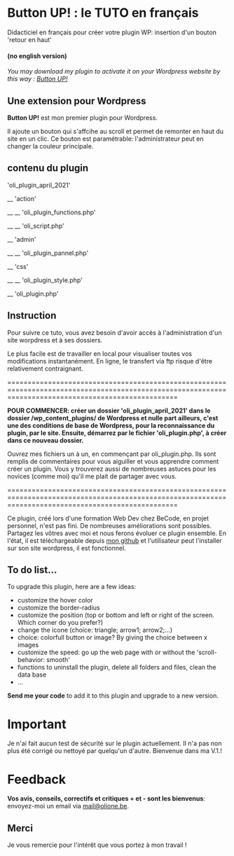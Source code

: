 # Button UP! : le TUTO en français 
Didacticiel en français pour créer votre plugin WP: insertion d'un bouton 'retour en haut'
#### (no english version)
_You may download my plugin to activate it on your Wordpress website by this way : [Button UP!](https://github.com/OlivierCharlier/button_up_WP_plugin)_

## Une extension pour Wordpress

__Button UP!__  est mon premier plugin pour Wordpress.

Il ajoute un bouton qui s'affcihe au scroll et permet de remonter en haut du site en un clic. Ce bouton est paramétrable: l'administrateur peut en changer la couleur principale.


## contenu du plugin

'oli_plugin_april_2021'

__ 'action'

__ __ 'oli_plugin_functions.php'

__ __ 'oli_script.php'

__ 'admin'

__ __ 'oli_plugin_pannel.php'

__ 'css'

__ __ 'oli_plugin_style.php'

__ 'oli_plugin.php'



## Instruction

Pour suivre ce tuto, vous avez besoin d'avoir accès à l'administration d'un site worpdress et à ses dossiers.

Le plus facile est de travailler en local pour visualiser toutes vos modifications instantanément. En ligne, le transfert via ftp risque d'être relativement contraignant.

======================================================================================================================================================

__POUR COMMENCER: créer un dossier 'oli_plugin_april_2021' dans le dossier /wp_content_plugins/ de Wordpress et nulle part ailleurs, c'est une des conditions de base de Wordpress, pour la reconnaissance du plugin, par le site. Ensuite, démarrez par le fichier 'oli_plugin.php', à créer dans ce nouveau dossier.__

Ouvrez mes fichiers un à un, en commençant par oli_plugin.php. Ils sont remplis de commentaires pour vous aiguiller et vous apprendre comment créer un plugin. Vous y trouverez aussi de nombreuses astuces pour les novices (comme moi) qu'il me plait de partager avec vous.

======================================================================================================================================================

Ce plugin, créé lors d'une formation Web Dev chez BeCode, en projet personnel, n'est pas fini. De nombreuses améliorations sont possibles. Partagez les vôtres avec moi et nous ferons évoluer ce plugin ensemble. En l'état, il est téléchargeable depuis [mon github](https://github.com/OlivierCharlier/button_up_WP_plugin) et l'utilisateur peut l'installer sur son site wordpress, il est fonctionnel.


## To do list...

To upgrade this plugin, here are a few ideas:
* customize the hover color
* customize the border-radius
* customize the position (top or bottom and left or right of the screen. Which corner do you prefer?)
* change the icone (choice: triangle; arrow1; arrow2;...)
* choice: colorfull button or image? By giving the choice between x images
* customize the speed: go up the web page with or without the 'scroll-behavior: smooth'
* functions to uninstall the plugin, delete all folders and files, clean the data base
* ...


__Send me your code__ to add it to this plugin and upgrade to a new version.


# Important
Je n'ai fait aucun test de sécurité sur le plugin actuellement. Il n'a pas non plus été corrigé ou nettoyé par quelqu'un d'autre. Bienvenue dans ma V.1.!

# Feedback
__Vos avis, conseils, correctifs et critiques + et -  sont les bienvenus__: envoyez-moi un email via mail@olione.be.


## Merci 

Je vous remercie pour l'intérêt que vous portez à mon travail !
